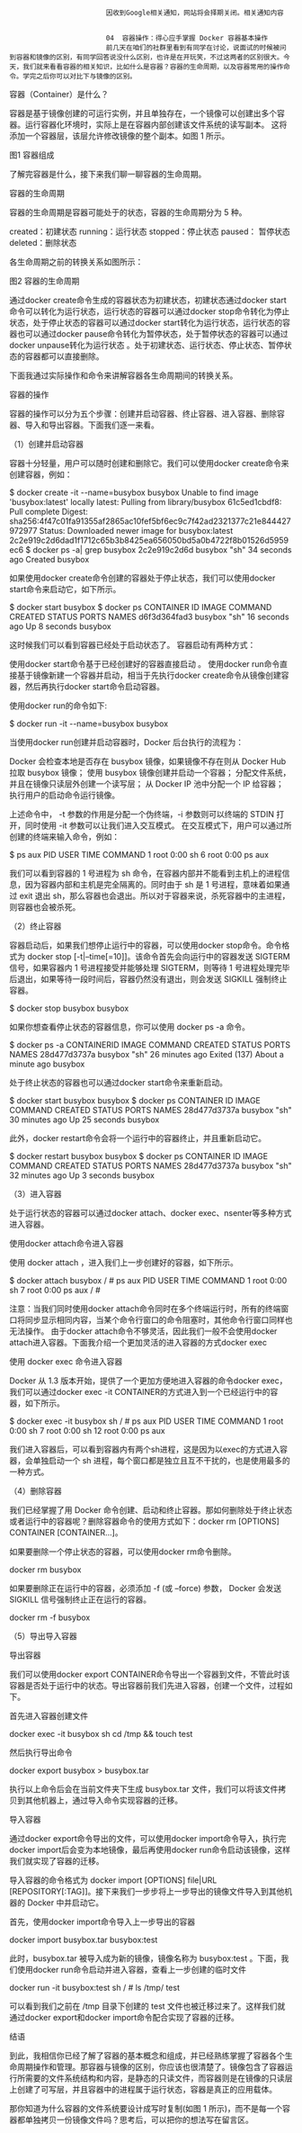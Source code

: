 
                            
                            因收到Google相关通知，网站将会择期关闭。相关通知内容
                            
                            
                            04  容器操作：得心应手掌握 Docker 容器基本操作
                            前几天在咱们的社群里看到有同学在讨论，说面试的时候被问到容器和镜像的区别，有同学回答说没什么区别，也许是在开玩笑，不过这两者的区别很大。今天，我们就来看看容器的相关知识，比如什么是容器？容器的生命周期，以及容器常用的操作命令。学完之后你可以对比下与镜像的区别。

容器（Container）是什么？

容器是基于镜像创建的可运行实例，并且单独存在，一个镜像可以创建出多个容器。运行容器化环境时，实际上是在容器内部创建该文件系统的读写副本。 这将添加一个容器层，该层允许修改镜像的整个副本。如图 1 所示。



图1 容器组成

了解完容器是什么，接下来我们聊一聊容器的生命周期。

容器的生命周期

容器的生命周期是容器可能处于的状态，容器的生命周期分为 5 种。


created：初建状态
running：运行状态
stopped：停止状态
paused： 暂停状态
deleted：删除状态


各生命周期之前的转换关系如图所示：



图2 容器的生命周期

通过docker create命令生成的容器状态为初建状态，初建状态通过docker start命令可以转化为运行状态，运行状态的容器可以通过docker stop命令转化为停止状态，处于停止状态的容器可以通过docker start转化为运行状态，运行状态的容器也可以通过docker pause命令转化为暂停状态，处于暂停状态的容器可以通过docker unpause转化为运行状态 。处于初建状态、运行状态、停止状态、暂停状态的容器都可以直接删除。

下面我通过实际操作和命令来讲解容器各生命周期间的转换关系。

容器的操作

容器的操作可以分为五个步骤：创建并启动容器、终止容器、进入容器、删除容器、导入和导出容器。下面我们逐一来看。

（1）创建并启动容器

容器十分轻量，用户可以随时创建和删除它。我们可以使用docker create命令来创建容器，例如：

$ docker create -it --name=busybox busybox
Unable to find image 'busybox:latest' locally
latest: Pulling from library/busybox
61c5ed1cbdf8: Pull complete
Digest: sha256:4f47c01fa91355af2865ac10fef5bf6ec9c7f42ad2321377c21e844427972977
Status: Downloaded newer image for busybox:latest
2c2e919c2d6dad1f1712c65b3b8425ea656050bd5a0b4722f8b01526d5959ec6
$ docker ps -a| grep busybox
2c2e919c2d6d        busybox             "sh"                     34 seconds ago      Created                                         busybox


如果使用docker create命令创建的容器处于停止状态，我们可以使用docker start命令来启动它，如下所示。

$ docker start busybox
$ docker ps
CONTAINER ID        IMAGE               COMMAND             CREATED             STATUS              PORTS               NAMES
d6f3d364fad3        busybox             "sh"                16 seconds ago      Up 8 seconds                            busybox


这时候我们可以看到容器已经处于启动状态了。
容器启动有两种方式：


使用docker start命令基于已经创建好的容器直接启动 。
使用docker run命令直接基于镜像新建一个容器并启动，相当于先执行docker create命令从镜像创建容器，然后再执行docker start命令启动容器。


使用docker run的命令如下:

$ docker run -it --name=busybox busybox


当使用docker run创建并启动容器时，Docker 后台执行的流程为：


Docker 会检查本地是否存在 busybox 镜像，如果镜像不存在则从 Docker Hub 拉取 busybox 镜像；
使用 busybox 镜像创建并启动一个容器；
分配文件系统，并且在镜像只读层外创建一个读写层；
从 Docker IP 池中分配一个 IP 给容器；
执行用户的启动命令运行镜像。


上述命令中， -t 参数的作用是分配一个伪终端，-i 参数则可以终端的 STDIN 打开，同时使用 -it 参数可以让我们进入交互模式。 在交互模式下，用户可以通过所创建的终端来输入命令，例如：

$ ps aux
PID   USER     TIME  COMMAND
    1 root      0:00 sh
    6 root      0:00 ps aux


我们可以看到容器的 1 号进程为 sh 命令，在容器内部并不能看到主机上的进程信息，因为容器内部和主机是完全隔离的。同时由于 sh 是 1 号进程，意味着如果通过 exit 退出 sh，那么容器也会退出。所以对于容器来说，杀死容器中的主进程，则容器也会被杀死。

（2）终止容器

容器启动后，如果我们想停止运行中的容器，可以使用docker stop命令。命令格式为 docker stop [-t|–time[=10]]。该命令首先会向运行中的容器发送 SIGTERM 信号，如果容器内 1 号进程接受并能够处理 SIGTERM，则等待 1 号进程处理完毕后退出，如果等待一段时间后，容器仍然没有退出，则会发送 SIGKILL 强制终止容器。

$ docker stop busybox
busybox


如果你想查看停止状态的容器信息，你可以使用 docker ps -a 命令。

$ docker ps -a
CONTAINERID       IMAGE      COMMAND            CREATED             STATUS     PORTS         NAMES
28d477d3737a        busybox             "sh"                26 minutes ago      Exited (137) About a minute ago                       busybox


处于终止状态的容器也可以通过docker start命令来重新启动。

$ docker start busybox
busybox
$ docker ps
CONTAINER ID        IMAGE               COMMAND             CREATED             STATUS              PORTS               NAMES
28d477d3737a        busybox             "sh"                30 minutes ago      Up 25 seconds                           busybox


此外，docker restart命令会将一个运行中的容器终止，并且重新启动它。

$ docker restart busybox
busybox
$ docker ps
CONTAINER ID        IMAGE               COMMAND             CREATED             STATUS              PORTS               NAMES
28d477d3737a        busybox             "sh"                32 minutes ago      Up 3 seconds                            busybox


（3）进入容器

处于运行状态的容器可以通过docker attach、docker exec、nsenter等多种方式进入容器。


使用docker attach命令进入容器


使用 docker attach ，进入我们上一步创建好的容器，如下所示。

$ docker attach busybox
/ # ps aux
PID   USER     TIME  COMMAND
    1 root      0:00 sh
    7 root      0:00 ps aux
/ #


注意：当我们同时使用docker attach命令同时在多个终端运行时，所有的终端窗口将同步显示相同内容，当某个命令行窗口的命令阻塞时，其他命令行窗口同样也无法操作。
由于docker attach命令不够灵活，因此我们一般不会使用docker attach进入容器。下面我介绍一个更加灵活的进入容器的方式docker exec


使用 docker exec 命令进入容器


Docker 从 1.3 版本开始，提供了一个更加方便地进入容器的命令docker exec，我们可以通过docker exec -it CONTAINER的方式进入到一个已经运行中的容器，如下所示。

$ docker exec -it busybox sh
/ # ps aux
PID   USER     TIME  COMMAND
    1 root      0:00 sh
    7 root      0:00 sh
   12 root      0:00 ps aux


我们进入容器后，可以看到容器内有两个sh进程，这是因为以exec的方式进入容器，会单独启动一个 sh 进程，每个窗口都是独立且互不干扰的，也是使用最多的一种方式。

（4）删除容器

我们已经掌握了用 Docker 命令创建、启动和终止容器。那如何删除处于终止状态或者运行中的容器呢？删除容器命令的使用方式如下：docker rm [OPTIONS] CONTAINER [CONTAINER...]。

如果要删除一个停止状态的容器，可以使用docker rm命令删除。

docker rm busybox


如果要删除正在运行中的容器，必须添加 -f (或 –force) 参数， Docker 会发送 SIGKILL 信号强制终止正在运行的容器。

docker rm -f busybox


（5）导出导入容器


导出容器


我们可以使用docker export CONTAINER命令导出一个容器到文件，不管此时该容器是否处于运行中的状态。导出容器前我们先进入容器，创建一个文件，过程如下。

首先进入容器创建文件

docker exec -it busybox sh
cd /tmp && touch test


然后执行导出命令

docker export busybox > busybox.tar


执行以上命令后会在当前文件夹下生成 busybox.tar 文件，我们可以将该文件拷贝到其他机器上，通过导入命令实现容器的迁移。


导入容器


通过docker export命令导出的文件，可以使用docker import命令导入，执行完docker import后会变为本地镜像，最后再使用docker run命令启动该镜像，这样我们就实现了容器的迁移。

导入容器的命令格式为 docker import [OPTIONS] file|URL [REPOSITORY[:TAG]]。接下来我们一步步将上一步导出的镜像文件导入到其他机器的 Docker 中并启动它。

首先，使用docker import命令导入上一步导出的容器

docker import busybox.tar busybox:test


此时，busybox.tar 被导入成为新的镜像，镜像名称为 busybox:test 。下面，我们使用docker run命令启动并进入容器，查看上一步创建的临时文件

docker run -it busybox:test sh
/ # ls /tmp/
test


可以看到我们之前在 /tmp 目录下创建的 test 文件也被迁移过来了。这样我们就通过docker export和docker import命令配合实现了容器的迁移。

结语

到此，我相信你已经了解了容器的基本概念和组成，并已经熟练掌握了容器各个生命周期操作和管理。那容器与镜像的区别，你应该也很清楚了。镜像包含了容器运行所需要的文件系统结构和内容，是静态的只读文件，而容器则是在镜像的只读层上创建了可写层，并且容器中的进程属于运行状态，容器是真正的应用载体。

那你知道为什么容器的文件系统要设计成写时复制(如图 1 所示)，而不是每一个容器都单独拷贝一份镜像文件吗？思考后，可以把你的想法写在留言区。

                        
                        
                            